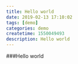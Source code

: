 ```yaml
---
title: Hello world
date: 2019-02-13 17:10:02
tags: [demo]
categories: demo
createtime: 1550049493
description: Hello world
---
```

###Hello world